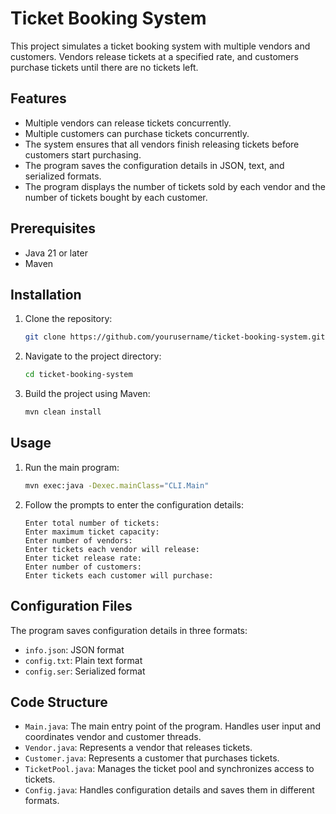 # Ticket Booking System

This project simulates a ticket booking system with multiple vendors and customers. Vendors release tickets at a specified rate, and customers purchase tickets until there are no tickets left.

## Features

- Multiple vendors can release tickets concurrently.
- Multiple customers can purchase tickets concurrently.
- The system ensures that all vendors finish releasing tickets before customers start purchasing.
- The program saves the configuration details in JSON, text, and serialized formats.
- The program displays the number of tickets sold by each vendor and the number of tickets bought by each customer.

## Prerequisites

- Java 21 or later
- Maven

## Installation

1. Clone the repository:
    ```sh
    git clone https://github.com/yourusername/ticket-booking-system.git
    ```
2. Navigate to the project directory:
    ```sh
    cd ticket-booking-system
    ```
3. Build the project using Maven:
    ```sh
    mvn clean install
    ```

## Usage

1. Run the main program:
    ```sh
    mvn exec:java -Dexec.mainClass="CLI.Main"
    ```
2. Follow the prompts to enter the configuration details:
    ```
    Enter total number of tickets: 
    Enter maximum ticket capacity: 
    Enter number of vendors: 
    Enter tickets each vendor will release: 
    Enter ticket release rate: 
    Enter number of customers: 
    Enter tickets each customer will purchase: 
    ```


## Configuration Files

The program saves configuration details in three formats:
- `info.json`: JSON format
- `config.txt`: Plain text format
- `config.ser`: Serialized format

## Code Structure

- `Main.java`: The main entry point of the program. Handles user input and coordinates vendor and customer threads.
- `Vendor.java`: Represents a vendor that releases tickets.
- `Customer.java`: Represents a customer that purchases tickets.
- `TicketPool.java`: Manages the ticket pool and synchronizes access to tickets.
- `Config.java`: Handles configuration details and saves them in different formats.

